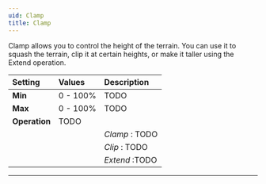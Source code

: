 ```yaml
---
uid: Clamp
title: Clamp
---
```


Clamp allows you to control the height of the terrain. You can use it to squash the terrain, clip it at certain heights, or make it taller using the Extend operation.

| Setting       | Values   | Description    |
| :------------ | :------- | :------------- |
| **Min**       | 0 - 100% | TODO           |
| **Max**       | 0 - 100% | TODO           |
| **Operation** | TODO     |
|               |          | *Clamp* : TODO |
|               |          | *Clip* : TODO  |
|               |          | *Extend* :TODO |




***

<!--examples-->